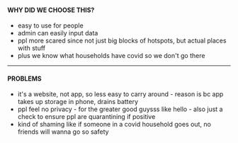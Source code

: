 #### WHY DID WE CHOOSE THIS?
- easy to use for people
- admin can easily input data
- ppl more scared since not just big blocks of hotspots, but actual places with stuff
- plus we know what households have covid so we don't go there
---
#### PROBLEMS
- it's a website, not app, so less easy to carry around - reason is bc app takes up storage in phone, drains battery
- ppl feel no privacy - for the greater good guysss like hello - also just a check to ensure ppl are quarantining if positive
- kind of shaming like if someone in a covid household goes out, no friends will wanna go so safety
